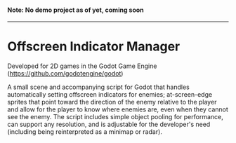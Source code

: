#### Note: No demo project as of yet, coming soon

---
# Offscreen Indicator Manager
Developed for 2D games in the Godot Game Engine (https://github.com/godotengine/godot)

A small scene and accompanying script for Godot that handles automatically setting offscreen indicators for enemies; at-screen-edge sprites that point toward the direction of the enemy relative to the player and allow for the player to know where enemies are, even when they cannot see the enemy. The script includes simple object pooling for performance, can support any resolution, and is adjustable for the developer's need (including being reinterpreted as a minimap or radar).
